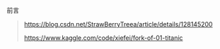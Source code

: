 前言

> https://blog.csdn.net/StrawBerryTreea/article/details/128145200
>
> https://www.kaggle.com/code/xiefei/fork-of-01-titanic